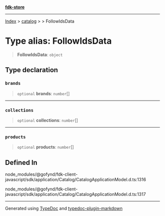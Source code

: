 [**fdk-store**](../../../README.md)
***

[Index](../../../API.md) > [catalog](../../README.md) > [<internal>](../README.md) > FollowIdsData

# Type alias: FollowIdsData

> **FollowIdsData**: `object`

## Type declaration

### `brands`

> `optional` **brands**: `number`[]

***

### `collections`

> `optional` **collections**: `number`[]

***

### `products`

> `optional` **products**: `number`[]

## Defined In

node\_modules/@gofynd/fdk-client-javascript/sdk/application/Catalog/CatalogApplicationModel.d.ts:1316

node\_modules/@gofynd/fdk-client-javascript/sdk/application/Catalog/CatalogApplicationModel.d.ts:1317

***
Generated using [TypeDoc](https://typedoc.org/) and [typedoc-plugin-markdown](https://www.npmjs.com/package/typedoc-plugin-markdown)
